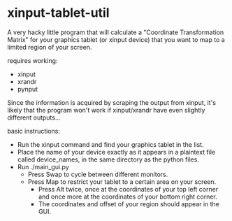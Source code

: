 # xinput-tablet-util

A very hacky little program that will calculate a "Coordinate Transformation Matrix" for your graphics tablet (or xinput device) that you want to map to a limited region of your screen.

requires working:
- xinput
- xrandr
- pynput

Since the information is acquired by scraping the output from xinput, it's likely that the program won't work if xinput/xrandr have even slightly different outputs...

basic instructions:
- Run the xinput command and find your graphics tablet in the list.
- Place the name of your device exactly as it appears in a plaintext file called device\_names, in the same directory as the python files.
- Run ./main\_gui.py
	- Press Swap to cycle between different monitors.
	- Press Map to restrict your tablet to a certain area on your screen. 
		- Press Alt twice, once at the coordinates of your top left corner and once more at the coordinates of your bottom right corner.
		- The coordinates and offset of your region should appear in the GUI.
